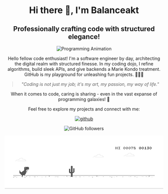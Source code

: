 <div align="center">
  <h1>Hi there 👋, I'm Balanceakt</h1>
  <h2>Professionally crafting code with structured elegance!</h2>

  ![Programming Animation](https://github.com/Balanceakt/Balanceakt/blob/main/programming-animation.gif)

  <p>Hello fellow code enthusiast! I'm a software engineer by day, architecting the digital realm with structured finesse. In my coding dojo, I refine algorithms, build sleek APIs, and give backends a Marie Kondo treatment. GitHub is my playground for unleashing fun projects. 👩‍💻✨</p>

  <blockquote>
    <p><em>"Coding is not just my job; it's my art, my passion, my way of life."</em></p>
  </blockquote>

  <p>When it comes to code, caring is sharing - even in the vast expanse of programming galaxies! 🚀</p>

  <p>Feel free to explore my projects and connect with me:</p>

  [<img src='https://cdn.jsdelivr.net/npm/simple-icons@3.0.1/icons/github.svg' alt='github' height='40'>](https://github.com/Balanceakt)  

  ![GitHub followers](https://img.shields.io/github/followers/Balanceakt?style=social)

  ![](https://github.com/Balanceakt/Balanceakt/blob/main/gitdinoprofile.gif)
</div>
